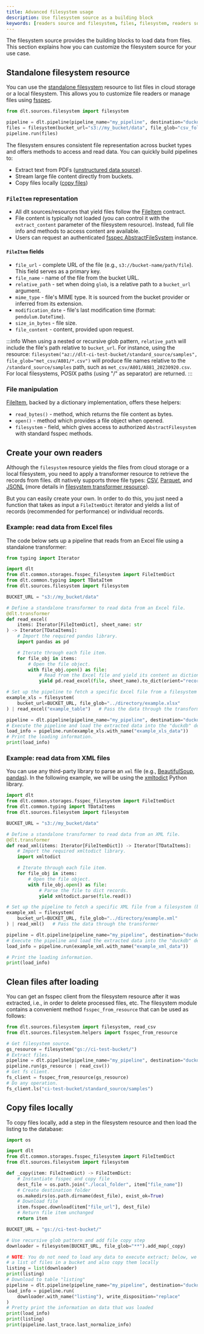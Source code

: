 ```yaml
---
title: Advanced filesystem usage
description: Use filesystem source as a building block
keywords: [readers source and filesystem, files, filesystem, readers source, cloud storage]
---
```


The filesystem source provides the building blocks to load data from files. This section explains how you can customize the filesystem source for your use case.

## Standalone filesystem resource

You can use the [standalone filesystem](../../../general-usage/resource#declare-a-standalone-resource) resource to list files in cloud storage or a local filesystem. This allows you to customize file readers or manage files using [fsspec](https://filesystem-spec.readthedocs.io/en/latest/index.html).

```py
from dlt.sources.filesystem import filesystem

pipeline = dlt.pipeline(pipeline_name="my_pipeline", destination="duckdb")
files = filesystem(bucket_url="s3://my_bucket/data", file_glob="csv_folder/*.csv")
pipeline.run(files)
```

The filesystem ensures consistent file representation across bucket types and offers methods to access and read data. You can quickly build pipelines to:

- Extract text from PDFs ([unstructured data source](https://github.com/dlt-hub/verified-sources/tree/master/sources/unstructured_data)).
- Stream large file content directly from buckets.
- Copy files locally ([copy files](#copy-files-locally))

### `FileItem` representation

- All dlt sources/resources that yield files follow the [FileItem](https://github.com/dlt-hub/dlt/blob/devel/dlt/common/storages/fsspec_filesystem.py#L40) contract.
- File content is typically not loaded (you can control it with the `extract_content` parameter of the filesystem resource). Instead, full file info and methods to access content are available.
- Users can request an authenticated [fsspec AbstractFileSystem](https://filesystem-spec.readthedocs.io/en/latest/_modules/fsspec/spec.html#AbstractFileSystem) instance.

#### `FileItem` fields

- `file_url` - complete URL of the file (e.g., `s3://bucket-name/path/file`). This field serves as a primary key.
- `file_name` - name of the file from the bucket URL.
- `relative_path` - set when doing `glob`, is a relative path to a `bucket_url` argument.
- `mime_type` - file's MIME type. It is sourced from the bucket provider or inferred from its extension.
- `modification_date` - file's last modification time (format: `pendulum.DateTime`).
- `size_in_bytes` - file size.
- `file_content` - content, provided upon request.

:::info
When using a nested or recursive glob pattern, `relative_path` will include the file's path relative to `bucket_url`. For instance, using the resource: `filesystem("az://dlt-ci-test-bucket/standard_source/samples", file_glob="met_csv/A801/*.csv")` will produce file names relative to the `/standard_source/samples` path, such as `met_csv/A801/A881_20230920.csv`. For local filesystems, POSIX paths (using "/" as separator) are returned.
:::

### File manipulation

[FileItem](https://github.com/dlt-hub/dlt/blob/devel/dlt/common/storages/fsspec_filesystem.py#L40), backed by a dictionary implementation, offers these helpers:

- `read_bytes()` - method, which returns the file content as bytes.
- `open()` - method which provides a file object when opened.
- `filesystem` - field, which gives access to authorized `AbstractFilesystem` with standard fsspec methods.

## Create your own readers

Although the `filesystem` resource yields the files from cloud storage or a local filesystem, you need to apply a transformer resource to retrieve the records from files. dlt natively supports three file types: [CSV](../../file-formats/csv.md), [Parquet](../../file-formats/parquet.md), and [JSONL](../../file-formats/jsonl.md) (more details in [filesystem transformer resource](../filesystem/basic#2-choose-the-right-reader)).

But you can easily create your own. In order to do this, you just need a function that takes as input a `FileItemDict` iterator and yields a list of records (recommended for performance) or individual records.

### Example: read data from Excel files

The code below sets up a pipeline that reads from an Excel file using a standalone transformer:

```py
from typing import Iterator

import dlt
from dlt.common.storages.fsspec_filesystem import FileItemDict
from dlt.common.typing import TDataItem
from dlt.sources.filesystem import filesystem

BUCKET_URL = "s3://my_bucket/data"

# Define a standalone transformer to read data from an Excel file.
@dlt.transformer
def read_excel(
    items: Iterator[FileItemDict], sheet_name: str
) -> Iterator[TDataItems]:
    # Import the required pandas library.
    import pandas as pd

    # Iterate through each file item.
    for file_obj in items:
        # Open the file object.
        with file_obj.open() as file:
            # Read from the Excel file and yield its content as dictionary records.
            yield pd.read_excel(file, sheet_name).to_dict(orient="records")

# Set up the pipeline to fetch a specific Excel file from a filesystem (bucket).
example_xls = filesystem(
    bucket_url=BUCKET_URL, file_glob="../directory/example.xlsx"
) | read_excel("example_table")   # Pass the data through the transformer to read the "example_table" sheet.

pipeline = dlt.pipeline(pipeline_name="my_pipeline", destination="duckdb", dataset_name="example_xls_data")
# Execute the pipeline and load the extracted data into the "duckdb" destination.
load_info = pipeline.run(example_xls.with_name("example_xls_data"))
# Print the loading information.
print(load_info)
```

### Example: read data from XML files

You can use any third-party library to parse an `xml` file (e.g., [BeautifulSoup](https://pypi.org/project/beautifulsoup4/), [pandas](https://pandas.pydata.org/docs/reference/api/pandas.read_xml.html)). In the following example, we will be using the [xmltodict](https://pypi.org/project/xmltodict/) Python library.

```py
import dlt
from dlt.common.storages.fsspec_filesystem import FileItemDict
from dlt.common.typing import TDataItems
from dlt.sources.filesystem import filesystem

BUCKET_URL = "s3://my_bucket/data"

# Define a standalone transformer to read data from an XML file.
@dlt.transformer
def read_xml(items: Iterator[FileItemDict]) -> Iterator[TDataItems]:
    # Import the required xmltodict library.
    import xmltodict

    # Iterate through each file item.
    for file_obj in items:
        # Open the file object.
        with file_obj.open() as file:
            # Parse the file to dict records.
            yield xmltodict.parse(file.read())

# Set up the pipeline to fetch a specific XML file from a filesystem (bucket).
example_xml = filesystem(
    bucket_url=BUCKET_URL, file_glob="../directory/example.xml"
) | read_xml()   # Pass the data through the transformer

pipeline = dlt.pipeline(pipeline_name="my_pipeline", destination="duckdb", dataset_name="example_xml_data")
# Execute the pipeline and load the extracted data into the "duckdb" destination.
load_info = pipeline.run(example_xml.with_name("example_xml_data"))

# Print the loading information.
print(load_info)
```

## Clean files after loading

You can get an fsspec client from the filesystem resource after it was extracted, i.e., in order to delete processed files, etc. The filesystem module contains a convenient method `fsspec_from_resource` that can be used as follows:

```py
from dlt.sources.filesystem import filesystem, read_csv
from dlt.sources.filesystem.helpers import fsspec_from_resource

# Get filesystem source.
gs_resource = filesystem("gs://ci-test-bucket/")
# Extract files.
pipeline = dlt.pipeline(pipeline_name="my_pipeline", destination="duckdb")
pipeline.run(gs_resource | read_csv())
# Get fs client.
fs_client = fsspec_from_resource(gs_resource)
# Do any operation.
fs_client.ls("ci-test-bucket/standard_source/samples")
```

## Copy files locally

To copy files locally, add a step in the filesystem resource and then load the listing to the database:

```py
import os

import dlt
from dlt.common.storages.fsspec_filesystem import FileItemDict
from dlt.sources.filesystem import filesystem

def _copy(item: FileItemDict) -> FileItemDict:
    # Instantiate fsspec and copy file
    dest_file = os.path.join("./local_folder", item["file_name"])
    # Create destination folder
    os.makedirs(os.path.dirname(dest_file), exist_ok=True)
    # Download file
    item.fsspec.download(item["file_url"], dest_file)
    # Return file item unchanged
    return item

BUCKET_URL = "gs://ci-test-bucket/"

# Use recursive glob pattern and add file copy step
downloader = filesystem(BUCKET_URL, file_glob="**").add_map(_copy)

# NOTE: You do not need to load any data to execute extract; below, we obtain
# a list of files in a bucket and also copy them locally
listing = list(downloader)
print(listing)
# Download to table "listing"
pipeline = dlt.pipeline(pipeline_name="my_pipeline", destination="duckdb")
load_info = pipeline.run(
    downloader.with_name("listing"), write_disposition="replace"
)
# Pretty print the information on data that was loaded
print(load_info)
print(listing)
print(pipeline.last_trace.last_normalize_info)
```

